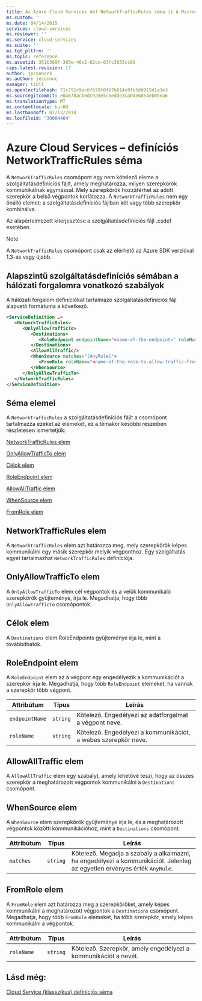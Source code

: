 ```yaml
---
title: Az Azure Cloud Services def NetworkTrafficRules séma |} A Microsoft Docs
ms.custom: ''
ms.date: 04/14/2015
services: cloud-services
ms.reviewer: ''
ms.service: cloud-services
ms.suite: ''
ms.tgt_pltfrm: ''
ms.topic: reference
ms.assetid: 351b369f-365e-46c1-82ce-03fc3655cc88
caps.latest.revision: 17
author: jpconnock
ms.author: jeconnoc
manager: timlt
ms.openlocfilehash: 71c791c9ac6f679f0f67b014c8fb5dd915d1a3e3
ms.sourcegitcommit: e0a678acb0dc928e5c5edde3ca04e6854eb05ea6
ms.translationtype: MT
ms.contentlocale: hu-HU
ms.lasthandoff: 07/13/2018
ms.locfileid: "39004404"
---
```

# <a name="azure-cloud-services-definition-networktrafficrules-schema"></a>Azure Cloud Services – definíciós NetworkTrafficRules séma
A `NetworkTrafficRules` csomópont egy nem kötelező eleme a szolgáltatásdefiníciós fájlt, amely meghatározza, milyen szerepkörök kommunikálnak egymással. Mely szerepkörök hozzáférhet az adott szerepkör a belső végpontok korlátozza. A `NetworkTrafficRules` nem egy önálló elemet; a szolgáltatásdefiníciós fájlban két vagy több szerepkör kombinálva.

Az alapértelmezett kiterjesztése a szolgáltatásdefiníciós fájl .csdef esetében.

> [!NOTE]
>  A `NetworkTrafficRules` csomópont csak az elérhető az Azure SDK verzióval 1.3-as vagy újabb.

## <a name="basic-service-definition-schema-for-the-network-traffic-rules"></a>Alapszintű szolgáltatásdefiníciós sémában a hálózati forgalomra vonatkozó szabályok
A hálózati forgalom definíciókat tartalmazó szolgáltatásdefiníciós fájl alapvető formátuma a következő.

```xml
<ServiceDefinition …>
   <NetworkTrafficRules>
      <OnlyAllowTrafficTo>
         <Destinations>
            <RoleEndpoint endpointName="<name-of-the-endpoint>" roleName="<name-of-the-role-containing-the-endpoint>"/>
         </Destinations>
         <AllowAllTraffic/>
         <WhenSource matches="[AnyRule]">
            <FromRole roleName="<name-of-the-role-to-allow-traffic-from>"/>
         </WhenSource>
      </OnlyAllowTrafficTo>
   </NetworkTrafficRules>
</ServiceDefinition>
```

## <a name="schema-elements"></a>Séma elemei
A `NetworkTrafficRules` a szolgáltatásdefiníciós fájlt a csomópont tartalmazza ezeket az elemeket, ez a témakör későbbi részeiben részletesen ismertetjük:

[NetworkTrafficRules elem](#NetworkTrafficRules)

[OnlyAllowTrafficTo elem](#OnlyAllowTrafficTo)

[Célok elem](#Destinations)

[RoleEndpoint elem](#RoleEndpoint)

[AllowAllTraffic elem](#AllowAllTraffic)

[WhenSource elem](#WhenSource)

[FromRole elem](#FromRole)

##  <a name="NetworkTrafficRules"></a> NetworkTrafficRules elem
A `NetworkTrafficRules` elem azt határozza meg, mely szerepkörök képes kommunikálni egy másik szerepkör melyik végponthoz. Egy szolgáltatás egyet tartalmazhat `NetworkTrafficRules` definíciója.

##  <a name="OnlyAllowTrafficTo"></a> OnlyAllowTrafficTo elem
A `OnlyAllowTrafficTo` elem cél végpontok és a velük kommunikáló szerepkörök gyűjteménye, írja le. Megadhatja, hogy több `OnlyAllowTrafficTo` csomópontok.

##  <a name="Destinations"></a> Célok elem
A `Destinations` elem RoleEndpoints gyűjteménye írja le, mint a továbbíthatók.

##  <a name="RoleEndpoint"></a> RoleEndpoint elem
A `RoleEndpoint` elem az a végpont egy engedélyezik a kommunikációt a szerepkör írja le. Megadhatja, hogy több `RoleEndpoint` elemeket, ha vannak a szerepkör több végpont.

| Attribútum      | Típus     | Leírás |
| -------------- | -------- | ----------- |
| `endpointName` | `string` | Kötelező. Engedélyezi az adatforgalmat a végpont neve.|
| `roleName`     | `string` | Kötelező. Engedélyezi a kommunikációt, a webes szerepkör neve.|

## <a name="allowalltraffic-element"></a>AllowAllTraffic elem
A `AllowAllTraffic` elem egy szabályt, amely lehetővé teszi, hogy az összes szerepkör a meghatározott végpontok kommunikálni a `Destinations` csomópont.

##  <a name="WhenSource"></a> WhenSource elem
A `WhenSource` elem szerepkörök gyűjteménye írja le, és a meghatározott végpontok közötti kommunikációhoz, mint a `Destinations` csomópont.

| Attribútum | Típus     | Leírás |
| --------- | -------- | ----------- |
| `matches` | `string` | Kötelező. Megadja a szabály a alkalmazni, ha engedélyezi a kommunikációt. Jelenleg az egyetlen érvényes érték `AnyRule`.|
  
##  <a name="FromRole"></a> FromRole elem
A `FromRole` elem azt határozza meg a szerepköröket, amely képes kommunikálni a meghatározott végpontok a `Destinations` csomópont. Megadhatja, hogy több `FromRole` elemeket, ha több szerepkör, amely képes kommunikálni a végpontok.

| Attribútum  | Típus     | Leírás |
| ---------- | -------- | ----------- |
| `roleName` | `string` | Kötelező. Szerepkör, amely engedélyezi a kommunikációt a nevét.|

## <a name="see-also"></a>Lásd még:
[Cloud Service (klasszikus) definíciós séma](schema-csdef-file.md)